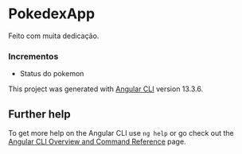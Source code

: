 # PokedexApp
Feito com muita dedicação.

### Incrementos 
- Status do pokemon

This project was generated with [Angular CLI](https://github.com/angular/angular-cli) version 13.3.6.

## Further help

To get more help on the Angular CLI use `ng help` or go check out the [Angular CLI Overview and Command Reference](https://angular.io/cli) page.
